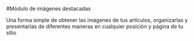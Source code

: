 #Mòdulo de imágenes destacadas

Una forma simple de obtener las imágenes de tus artículos, organizarlas y presentarlas de diferentes maneras en cualquier posición y página de tu sitio
